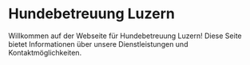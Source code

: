 # Hundebetreuung Luzern
Willkommen auf der Webseite für Hundebetreuung Luzern! Diese Seite bietet Informationen über unsere Dienstleistungen und Kontaktmöglichkeiten.
